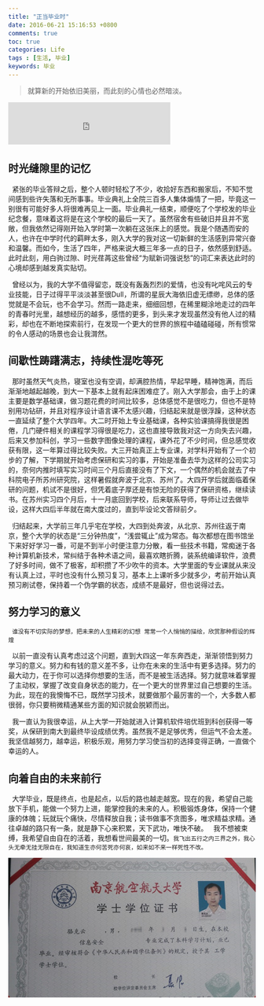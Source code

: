 ```yaml
---
title: "正当毕业时"
date: 2016-06-21 15:16:53 +0800
comments: true
toc: true
categories: Life
tags : [生活, 毕业]
keywords: 毕业
---
```


> 就算新的开始依旧美丽，而此刻的心情也必然暗淡。


<!-- more -->

<iframe frameborder="no" border="0" marginwidth="0" marginheight="0" width=330 height=86 src="http://music.163.com/outchain/player?type=2&id=109864&auto=0&height=66"></iframe>



## 时光缝隙里的记忆
&nbsp;&nbsp;紧张的毕业答辩之后，整个人顿时轻松了不少，收拾好东西和搬家后，不知不觉间感到些许失落和无所事事。毕业典礼上全院三百多人集体煽情了一把，毕竟这一别很有可能好多人将很难再见上一面。毕业典礼一结束，顺便吃了个学校发的毕业纪念餐，意味着这将是在这个学校的最后一天了。虽然宿舍有些破旧并且并不宽敞，但我依然记得刚开始入学时第一次躺在这张床上的感觉。我是个随遇而安的人，也许在中学时代的羁畔太多，刚入大学的我对这一切新鲜的生活感到异常兴奋和温馨。而如今，生活了四年，严格来说大概三年多一点的日子，依然感到舒适。此时此刻，用白驹过隙、时光荏苒这些曾经“为赋新词强说愁”的词汇来表达此时的心境却感到越发真实贴切。

&nbsp;&nbsp;曾经以为，我的大学不值得留恋，既没有轰轰烈烈的爱情，也没有叱咤风云的专业技能，日子过得平平淡淡甚至很Dull，所谓的星辰大海依旧虚无缥缈，总体的感觉就是不会玩，也不会学习。然而一路走来，细细回想，在稀里糊涂地走过的四年的青春时光里，越想经历的越多，感悟的更多，到头来才发现虽然没有他人过的精彩，却也在不断地探索前行，在发现一个更大的世界的旅程中磕磕碰碰，所有惯常的令人感动的场景也会让我潸然。

## 间歇性踌躇满志，持续性混吃等死
&nbsp;&nbsp;那时虽然天气炎热，寝室也没有空调，却满腔热情，早起早睡，精神饱满，而后渐渐地越起越晚，到大一下基本上就有起床困难症了。刚入大学那会，由于上的课主要是数学基础课，做习题花费的时间比较多，总体感觉不是很吃力，但也不是特别用功钻研，并且对程序设计语言课不太感兴趣，归结起来就是很浮躁，这种状态一直延续了整个大学四年。大二时开始上专业基础课，各种实验课搞得我很是困倦，几门硬件相关的课程学习得很是吃力，这也直接导致我对这一方向失去兴趣，后来又参加科创，学习一些数字图像处理的课程，课外花了不少时间，但总感觉收获有限，这一年算过得比较失败。大三开始真正上专业课，对学科开始有了一个初步的了解，下学期就开始考虑保研和实习的事，开始是准备去华为这样的公司实习的，奈何内推时填写实习时间三个月后直接没有了下文，一个偶然的机会就去了中科院电子所苏州研究院，这样暑假就奔波于北京、苏州了。大四开学后就面临着保研的问题，机试不是很好，但凭着底子厚还是有惊无险的获得了保研资格，继续读书。在苏州实习四个月后，十一月底回到学校，后来联系导师，导师让过去做毕设，这样大四后半年就在南大度过的，直到毕设论文答辩前夕。

&nbsp;&nbsp;归结起来，大学前三年几乎宅在学校，大四到处奔波，从北京、苏州往返于南京，整个大学的状态是“三分钟热度”，“浅尝辄止”成为常态。每次都想在图书馆坐下来好好学习一番，可是不到半小时便注意力分散，看一些技术书籍，常痴迷于各种计算机新技术，常纠结于各种术语之间，最喜欢瞎折腾，装系统编译软件，浪费了好多时间，做不了极客，却积攒了不少吹牛的资本。大学里面的专业课就从来没有认真上过，平时也没有什么预习复习，基本上上课听多少就多少，考前开始认真预习刷试卷，保持着一个伪学霸的状态，成绩不是最好，但也说得过去。

## 努力学习的意义
&nbsp;&nbsp;`谁没有不切实际的梦想，把未来的人生精彩的幻想 常常一个人悄悄的描绘，欣赏那种假设的辉煌`

&nbsp;&nbsp;以前一直没有认真考虑过这个问题，直到大四这一年东奔西走，渐渐领悟到努力学习的意义。努力和有钱的意义差不多，让你在未来的生活中有更多选择。努力的最大动力，在于你可以选择你想要的生活，而不是被生活选择。努力就意味着掌握了主动权，掌握了改变自身状态的能力，在一个更大的世界里过自己想要的生活。为此，现在的我懊悔不已，既然学习技术，就要做那个最厉害的一个，大多数人都很弱，你只要稍微精通某些方面的知识就会脱颖而出。

&nbsp;&nbsp;我一直认为我很幸运，从上大学一开始就进入计算机软件培优班到科创获得一等奖，从保研到南大到最终毕设成绩优秀。虽然我不是足够优秀，但运气不会太差。我坚信越努力，越幸运，积极乐观，用努力学习使当初的选择变得正确，一直做个幸运的人。

## 向着自由的未来前行
&nbsp;&nbsp;大学毕业，既是终点，也是起点，以后的路也越走越宽。现在的我，希望自己能放下手机，能做一个努力上进，能掌控我的未来的人。积极锻炼身体，保持一个健康的体魄；玩就玩个痛快，尽情释放自我；读书做事不贪图多，唯求精益求精。通往卓越的路只有一条，就是静下心来积累，天下武功，唯快不破。
&nbsp;&nbsp;我不想被束缚，我希望自由自在的活着，我想看世间最美的一切。`我飞出五行之内三界之外，我心头无牵无挂无限自在，我知道生亦何苦死亦何哀，如来如不来一样死性不改。`


![学位照](/resource/blog/2016-06/学位证.jpg)




